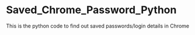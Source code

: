 # Saved_Chrome_Password_Python
This is the python code to find out saved passwords/login details in Chrome
